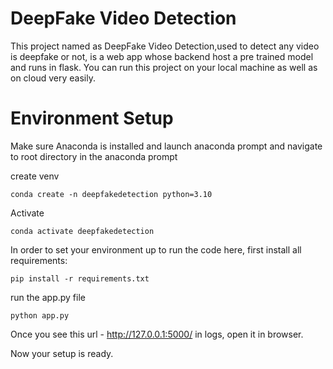 # DeepFake Video Detection

This project named as DeepFake Video Detection,used to detect any video is deepfake or not, is a web app whose backend host a pre trained model  and runs in flask. You can run this project on your local machine as well as on cloud very easily.



# Environment Setup

Make sure Anaconda is installed and launch anaconda prompt and navigate to root directory in the anaconda prompt

create venv

```shell
conda create -n deepfakedetection python=3.10
```

Activate

```shell
conda activate deepfakedetection 
```

In order to set your environment up to run the code here, first install all requirements:

```shell
pip install -r requirements.txt
```

run the app.py file 

```shell
python app.py
```

Once you see this url - http://127.0.0.1:5000/ in logs, open it in browser.

Now your setup is ready.
